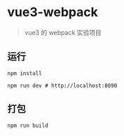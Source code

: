 # vue3-webpack
> vue3 的 webpack 实验项目

## 运行

```dash
npm install

npm run dev # http://localhost:8090
```

## 打包

```dash
npm run build
```
